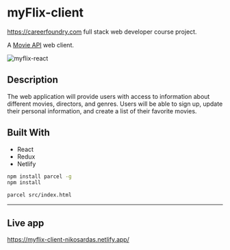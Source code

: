 # myFlix-client
https://careerfoundry.com full stack web developer course project.<br>

A [Movie API](https://github.com/NikoSardas/myFlix) web client.

![myflix-react](https://user-images.githubusercontent.com/89710667/143929510-6b3f6110-1ac7-485c-8f4c-583dbabb6765.gif)

## Description
The web application will provide users with access to information about different
movies, directors, and genres. Users will be able to sign up, update their
personal information, and create a list of their favorite movies.

## Built With
- React
- Redux
- Netlify

```bash
npm install parcel -g
npm install
```

```bash
parcel src/index.html
```
---

## Live app
https://myflix-client-nikosardas.netlify.app/
